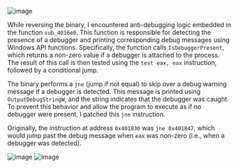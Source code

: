 ![image](https://github.com/user-attachments/assets/9e3f9db9-2225-4603-bcf4-8522300fd846)


While reversing the binary, I encountered anti-debugging logic embedded in the function `sub_4016e0`. This function is responsible for detecting the presence of a debugger and printing corresponding debug messages using Windows API functions. Specifically, the function calls `IsDebuggerPresent`, which returns a non-zero value if a debugger is attached to the process. The result of this call is then tested using the `test eax, eax` instruction, followed by a conditional jump.

The binary performs a `jne` (jump if not equal) to skip over a debug warning message if a debugger is detected. This message is printed using `OutputDebugStringW`, and the string indicates that the debugger was caught. To prevent this behavior and allow the program to execute as if no debugger were present, I patched this `jne` instruction.

Originally, the instruction at address `0x401830` was `jne 0x401847`, which would jump past the debug message when `eax` was non-zero (i.e., when a debugger was detected). 




![image](https://github.com/user-attachments/assets/7074134e-cf32-481a-84ba-4ccf20a1d754)
![image](https://github.com/user-attachments/assets/b948227c-7daa-446f-972a-39b24b1076fd)

